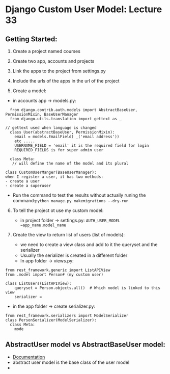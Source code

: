 # Django Custom User Model: Lecture 33

## Getting Started:
1.  Create a project named courses
2.  Create two app, accounts and projects
3.  Link the apps to the project from settings.py
4.  Include the urls of the apps in the url of the project

5.  Create a model:
   * in accounts app -> models.py:
```
  from django.contrib.auth.models import AbstractBaseUser, PermissionMixin, BaseUserManager
  from django.utils.translation import gettext as _

// gettext used when language is changed
  class User(abstractBaseUser, PermissionMixin):
    email = models.EmailField( _('email address'))
    etc .....
    USERNAME_FIELD = 'email' it is the required field for login 
    REQUIRED_FIELDS is for super admin user

  class Meta:
   // will define the name of the model and its plural

class CustomUserManger(BaseUserManager):
when I register a user, it has two methods:
- create a user 
- create a superuser
```
  * Run the command to test the results without actually runing the command:`python manage.py makemigrations --dry-run` 
  
6. To tell the project ot use my custom model:
   * in project folder -> settings.py:
  `AUTH_USER_MODEL =app_name.model_name `

7. Create the view to return list of users (list of models):
   * we need to create a view class and add to it the queryset and the serializer
   * Usually the serializer is created in a different folder
   * In app folder -> views.py:
```
from rest_framework.generic import ListAPIView
from .model import Person# (my custom user)

class ListUsers(ListAPIView):
    queryset = Person.objects.all()  # Which nodel is linked to this view
    serializer = 
```
 * in the app folder -> create serializer.py:
```
from rest_framework.serializers import ModelSerializer
class PersonSerializer(ModelSerializer):
  class Meta:
    mode
```
   


##  AbstractUser model vs AbstractBaseUser model: 
* [Documentation](https://docs.djangoproject.com/en/3.0/topics/auth/customizing/#extending-the-existing-user-model)
* abstract user model is the base class of the user model
* 
  